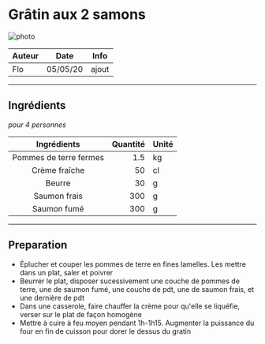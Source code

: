 # Grâtin aux 2 samons

![photo](photos/<nom>.jpg)

| Auteur         | Date           | Info  |
| -------------- |:--------------:| ----- |
| Flo            | 05/05/20       | ajout |

___

## Ingrédients

*pour 4 personnes*

| Ingrédients             | Quantité     | Unité
|:-----------------------:|-------------:|-------
| Pommes de terre fermes  |          1.5 | kg
| Crème fraîche           |           50 | cl
| Beurre                  |           30 | g
| Saumon frais            |          300 | g
| Saumon fumé             |          300 | g

___

## Preparation

* Éplucher et couper les pommes de terre en fines lamelles. Les mettre dans un plat, saler et poivrer
* Beurrer le plat, disposer sucessivement une couche de pommes de terre, une de saumon fumé, une couche de pdt, une de saumon frais, et une dernière de pdt
* Dans une casserole, faire chauffer la crème pour qu'elle se liquéfie, verser sur le plat de façon homogène
* Mettre à cuire à feu moyen pendant 1h-1h15. Augmenter la puissance du four en fin de cuisson pour dorer le dessus du gratin

